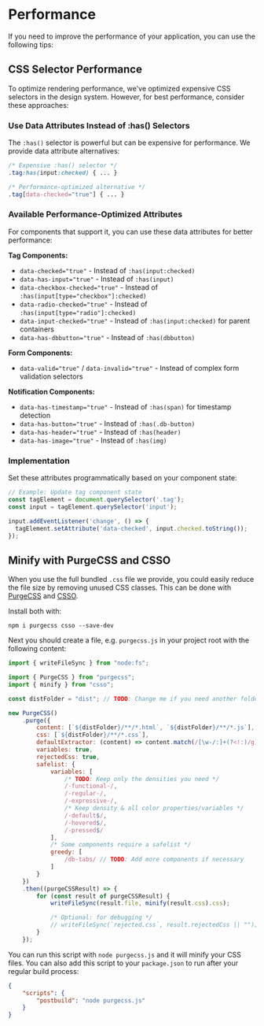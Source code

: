 # Performance

If you need to improve the performance of your application, you can use the following tips:

## CSS Selector Performance

To optimize rendering performance, we've optimized expensive CSS selectors in the design system. However, for best performance, consider these approaches:

### Use Data Attributes Instead of :has() Selectors

The `:has()` selector is powerful but can be expensive for performance. We provide data attribute alternatives:

```css
/* Expensive :has() selector */
.tag:has(input:checked) { ... }

/* Performance-optimized alternative */
.tag[data-checked="true"] { ... }
```

### Available Performance-Optimized Attributes

For components that support it, you can use these data attributes for better performance:

**Tag Components:**
- `data-checked="true"` - Instead of `:has(input:checked)`
- `data-has-input="true"` - Instead of `:has(input)`
- `data-checkbox-checked="true"` - Instead of `:has(input[type="checkbox"]:checked)`
- `data-radio-checked="true"` - Instead of `:has(input[type="radio"]:checked)`
- `data-input-checked="true"` - Instead of `:has(input:checked)` for parent containers
- `data-has-dbbutton="true"` - Instead of `:has(dbbutton)`

**Form Components:**
- `data-valid="true"` / `data-invalid="true"` - Instead of complex form validation selectors

**Notification Components:**
- `data-has-timestamp="true"` - Instead of `:has(span)` for timestamp detection
- `data-has-button="true"` - Instead of `:has(.db-button)`
- `data-has-header="true"` - Instead of `:has(header)`
- `data-has-image="true"` - Instead of `:has(img)`

### Implementation

Set these attributes programmatically based on your component state:

```javascript
// Example: Update tag component state
const tagElement = document.querySelector('.tag');
const input = tagElement.querySelector('input');

input.addEventListener('change', () => {
  tagElement.setAttribute('data-checked', input.checked.toString());
});
```

## Minify with PurgeCSS and CSSO

When you use the full bundled `.css` file we provide, you could easily reduce the file size by removing unused CSS classes. This can be done with [PurgeCSS](https://purgecss.com/) and [CSSO](https://github.com/css/csso).

Install both with:

```shell
npm i purgecss csso --save-dev
```

Next you should create a file, e.g. `purgecss.js` in your project root with the following content:

```javascript
import { writeFileSync } from "node:fs";

import { PurgeCSS } from "purgecss";
import { minify } from "csso";

const distFolder = "dist"; // TODO: Change me if you need another folder

new PurgeCSS()
	.purge({
		content: [`${distFolder}/**/*.html`, `${distFolder}/**/*.js`],
		css: [`${distFolder}/**/*.css`],
		defaultExtractor: (content) => content.match(/[\w-/:]+(?<!:)/g) || [],
		variables: true,
		rejectedCss: true,
		safelist: {
			variables: [
				/* TODO: Keep only the densities you need */
				/-functional-/,
				/-regular-/,
				/-expressive-/,
				/* Keep density & all color properties/variables */
				/-default$/,
				/-hovered$/,
				/-pressed$/
			],
			/* Some components require a safelist */
			greedy: [
				/db-tabs/ // TODO: Add more components if necessary
			]
		}
	})
	.then((purgeCSSResult) => {
		for (const result of purgeCSSResult) {
			writeFileSync(result.file, minify(result.css).css);

			/* Optional: for debugging */
			// writeFileSync(`rejected.css`, result.rejectedCss || "");
		}
	});
```

You can run this script with `node purgecss.js` and it will minify your CSS files. You can also add this script to your `package.json` to run after your regular build process:

```json
{
	"scripts": {
		"postbuild": "node purgecss.js"
	}
}
```
